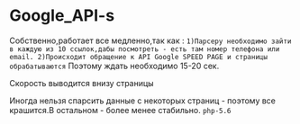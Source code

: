 # Google_API-s
Собственно,работает все медленно,так как :
``
1)Парсеру необходимо зайти в каждую из 10 ссылок,дабы посмотреть - есть там номер телефона или email.
2)Происходит обращение к API Google SPEED PAGE и страницы обрабатываются
``
Поэтому ждать необходимо 15-20 сек. 

Скорость выводится внизу страницы 

Иногда нельзя спарсить данные с некоторых страниц - поэтому все крашится.В остальном - более менее стабильно.
``
php-5.6
``
